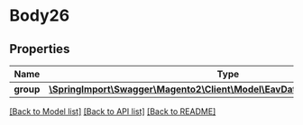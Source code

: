 # Body26

## Properties
Name | Type | Description | Notes
------------ | ------------- | ------------- | -------------
**group** | [**\SpringImport\Swagger\Magento2\Client\Model\EavDataAttributeGroupInterface**](EavDataAttributeGroupInterface.md) |  | 

[[Back to Model list]](../README.md#documentation-for-models) [[Back to API list]](../README.md#documentation-for-api-endpoints) [[Back to README]](../README.md)


